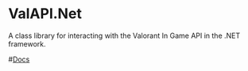 # ValAPI.Net
A class library for interacting with the Valorant In Game API in the .NET framework.

#[Docs](https://github.com/brianbaldner/ValAPI.Net/wiki)
